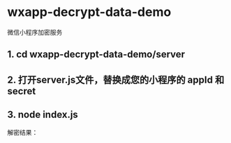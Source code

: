 # wxapp-decrypt-data-demo
微信小程序加密服务

## 1. cd wxapp-decrypt-data-demo/server

## 2. 打开server.js文件，替换成您的小程序的 appId 和 secret

## 3. node index.js

解密结果：
